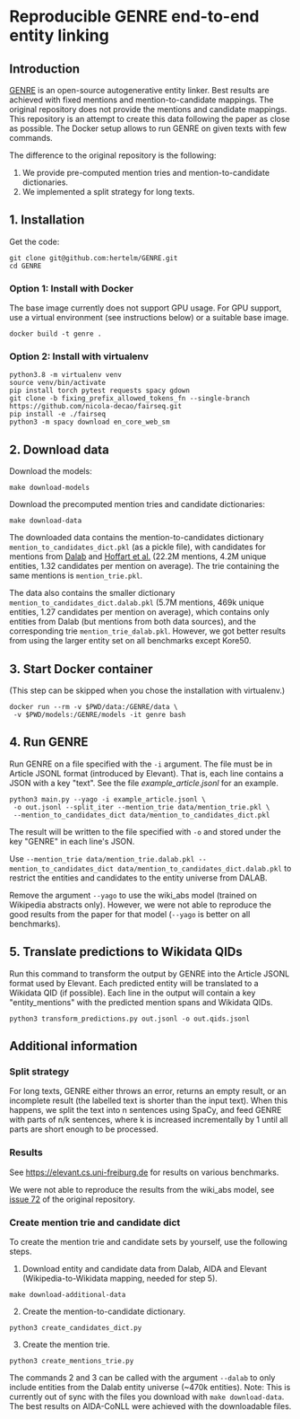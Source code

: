 # Reproducible GENRE end-to-end entity linking

## Introduction

[GENRE](https://github.com/facebookresearch/GENRE) is an open-source autogenerative entity linker.
Best results are achieved with fixed mentions and mention-to-candidate mappings.
The original repository does not provide the mentions and candidate mappings.
This repository is an attempt to create this data following the paper as close as possible.
The Docker setup allows to run GENRE on given texts with few commands.

The difference to the original repository is the following:
1. We provide pre-computed mention tries and mention-to-candidate dictionaries.
2. We implemented a split strategy for long texts.

## 1. Installation

Get the code:

```
git clone git@github.com:hertelm/GENRE.git
cd GENRE
```

### Option 1: Install with Docker

The base image currently does not support GPU usage.
For GPU support, use a virtual environment (see instructions below) or a suitable base image. 

```
docker build -t genre .
```

### Option 2: Install with virtualenv

```
python3.8 -m virtualenv venv
source venv/bin/activate
pip install torch pytest requests spacy gdown
git clone -b fixing_prefix_allowed_tokens_fn --single-branch https://github.com/nicola-decao/fairseq.git
pip install -e ./fairseq
python3 -m spacy download en_core_web_sm
```

## 2. Download data

Download the models:

```
make download-models
```

Download the precomputed mention tries and candidate dictionaries:

```
make download-data
```

The downloaded data contains the mention-to-candidates dictionary `mention_to_candidates_dict.pkl` (as a pickle file),
with candidates for mentions from [Dalab](https://github.com/dalab/end2end_neural_el) and [Hoffart et al.](https://www.mpi-inf.mpg.de/departments/databases-and-information-systems/research/ambiverse-nlu/aida/downloads)
(22.2M mentions, 4.2M unique entities, 1.32 candidates per mention on average).
The trie containing the same mentions is `mention_trie.pkl`.

The data also contains the smaller dictionary `mention_to_candidates_dict.dalab.pkl`
(5.7M mentions, 469k unique entities, 1.27 candidates per mention on average),
which contains only entities from Dalab (but mentions from both data sources),
and the corresponding trie `mention_trie_dalab.pkl`.
However, we got better results from using the larger entity set on all benchmarks except Kore50.

## 3. Start Docker container

(This step can be skipped when you chose the installation with virtualenv.)

```
docker run --rm -v $PWD/data:/GENRE/data \
 -v $PWD/models:/GENRE/models -it genre bash
```

## 4. Run GENRE

Run GENRE on a file specified with the `-i` argument.
The file must be in Article JSONL format (introduced by Elevant).
That is, each line contains a JSON with a key "text".
See the file *example_article.jsonl* for an example.

```
python3 main.py --yago -i example_article.jsonl \
 -o out.jsonl --split_iter --mention_trie data/mention_trie.pkl \
 --mention_to_candidates_dict data/mention_to_candidates_dict.pkl
```

The result will be written to the file specified with `-o` and
stored under the key "GENRE" in each line's JSON.

Use `--mention_trie data/mention_trie.dalab.pkl --mention_to_candidates_dict data/mention_to_candidates_dict.dalab.pkl`
to restrict the entities and candidates to the entity universe from DALAB.

Remove the argument `--yago` to use the wiki_abs model 
(trained on Wikipedia abstracts only).
However, we were not able to reproduce the good results from the paper for that model
(`--yago` is better on all benchmarks).

## 5. Translate predictions to Wikidata QIDs

Run this command to transform the output by GENRE into the Article JSONL format used by Elevant.
Each predicted entity will be translated to a Wikidata QID (if possible).
Each line in the output will contain a key "entity_mentions"
with the predicted mention spans and Wikidata QIDs.

```
python3 transform_predictions.py out.jsonl -o out.qids.jsonl
```

## Additional information

### Split strategy

For long texts, GENRE either throws an error, returns an empty result,
or an incomplete result (the labelled text is shorter than the input text).
When this happens, we split the text into n sentences using SpaCy,
and feed GENRE with parts of n/k sentences, where k is increased incrementally by 1 until
all parts are short enough to be processed.

### Results

See https://elevant.cs.uni-freiburg.de for results on various benchmarks.

We were not able to reproduce the results from the wiki_abs model,
see [issue 72](https://github.com/facebookresearch/GENRE/issues/72)
of the original repository.

### Create mention trie and candidate dict

To create the mention trie and candidate sets by yourself, use the following steps.

1. Download entity and candidate data from Dalab, AIDA
and Elevant (Wikipedia-to-Wikidata mapping, needed for step 5). 

```
make download-additional-data
```

2. Create the mention-to-candidate dictionary.

```
python3 create_candidates_dict.py
```

3. Create the mention trie.

```
python3 create_mentions_trie.py
```

The commands 2 and 3 can be called with the argument `--dalab`
to only include entities from the Dalab entity universe (~470k entities).
Note: This is currently out of sync with the files you download with `make download-data`.
The best results on AIDA-CoNLL were achieved with the downloadable files.
